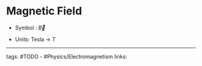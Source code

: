 # Magnetic Field

- Symbol : $\vec{B}$

- Units: Tesla -> $T$


---
tags: #TODO - #Physics/Electromagnetism 
links: